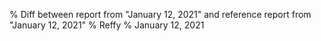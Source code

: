 % Diff between report from "January 12, 2021" and reference report from "January 12, 2021"
% Reffy
% January 12, 2021

